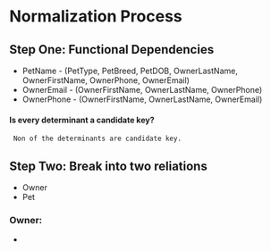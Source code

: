# Normalization Process
## Step One: Functional Dependencies
* PetName - (PetType, PetBreed, PetDOB, OwnerLastName, OwnerFirstName, OwnerPhone, OwnerEmail)
* OwnerEmail - (OwnerFirstName, OwnerLastName, OwnerPhone)
* OwnerPhone - (OwnerFirstName, OwnerLastName, OwnerEmail)

#### Is every determinant a candidate key?
     Non of the determinants are candidate key.
## Step Two: Break into two reliations
* Owner
* Pet
### Owner:
* 
